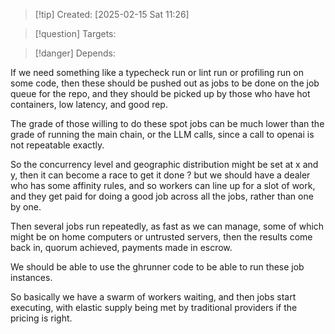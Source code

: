 
>[!tip] Created: [2025-02-15 Sat 11:26]

>[!question] Targets: 

>[!danger] Depends: 

If we need something like a typecheck run or lint run or profiling run on some code, then these should be pushed out as jobs to be done on the job queue for the repo, and they should be picked up by those who have hot containers, low latency, and good rep.

The grade of those willing to do these spot jobs can be much lower than the grade of running the main chain, or the LLM calls, since a call to openai is not repeatable exactly.

So the concurrency level and geographic distribution might be set at x and y, then it can become a race to get it done ? but we should have a dealer who has some affinity rules, and so workers can line up for a slot of work, and they get paid for doing a good job across all the jobs, rather than one by one.

Then several jobs run repeatedly, as fast as we can manage, some of which might be on home computers or untrusted servers, then the results come back in, quorum achieved, payments made in escrow.

We should be able to use the ghrunner code to be able to run these job instances.

So basically we have a swarm of workers waiting, and then jobs start executing, with elastic supply being met by traditional providers if the pricing is right.